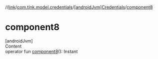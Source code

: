 //[link](../../index.md)/[com.tink.model.credentials](../index.md)/[[androidJvm]Credentials](index.md)/[component8](component8.md)



# component8  
[androidJvm]  
Content  
operator fun [component8](component8.md)(): Instant  



